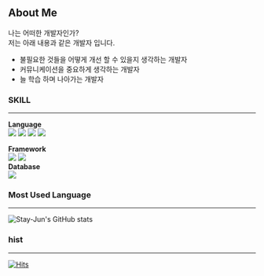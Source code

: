 ## About Me
나는 어떠한 개발자인가? <br>
저는 아래 내용과 같은 개발자 입니다. 
<br>
- 불필요한 것들을 어떻게 개선 할 수 있을지 생각하는 개발자
- 커뮤니케이션을 중요하게 생각하는 개발자
- 늘 학습 하며 나아가는 개발자
### SKILL
---
<b> Language </b><br>
<img src="https://img.shields.io/badge/javascript-F7DF1E?style=for-the-badge&logo=javascript&logoColor=black">
<img src="https://img.shields.io/badge/html5-E34F26?style=for-the-badge&logo=html5&logoColor=white">
<img src="https://img.shields.io/badge/css-1572B6?style=for-the-badge&logo=css3&logoColor=white">
<img src="https://img.shields.io/badge/Swift-FA7343?style=for-the-badge&logo=swift&logoColor=white">
<br>

<b> Framework </b>
<br>
<img src="https://img.shields.io/badge/react-61DAFB?style=for-the-badge&logo=react&logoColor=black">
<img src="https://img.shields.io/badge/bootstrap-7952B3?style=for-the-badge&logo=bootstrap&logoColor=white">
<br>
<b> Database </b>
<br>
<img src="https://img.shields.io/badge/mysql-4479A1?style=for-the-badge&logo=mysql&logoColor=white">
<br>

### Most Used Language
---
![Stay-Jun's GitHub stats](https://github-readme-stats.vercel.app/api?username=Neo-agnes&show_icons=true&theme=dark)  

### hist
---
[![Hits](https://hits.seeyoufarm.com/api/count/incr/badge.svg?url=https%3A%2F%2Fgithub.com&count_bg=%23727272&title_bg=%23000000&icon=github.svg&icon_color=%23E7E7E7&title=GITHUB&edge_flat=false)](https://hits.seeyoufarm.com)
<!--
**Neo-agnes/Neo-agnes** is a ✨ _special_ ✨ repository because its `README.md` (this file) appears on your GitHub profile.

Here are some ideas to get you started:

- 🔭 I’m currently working on ...
- 🌱 I’m currently learning ...
- 👯 I’m looking to collaborate on ...
- 🤔 I’m looking for help with ...
- 💬 Ask me about ...
- 📫 How to reach me: ...
- 😄 Pronouns: ...
- ⚡ Fun fact: ...
-->
